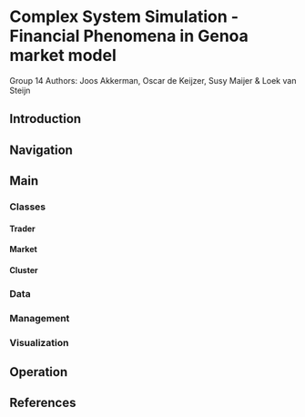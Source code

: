 # Complex System Simulation - Financial Phenomena in Genoa market model

Group 14
Authors: Joos Akkerman, Oscar de Keijzer, Susy Maijer & Loek van Steijn

## Introduction

## Navigation

## Main

### Classes
#### Trader
#### Market
#### Cluster

### Data

### Management

### Visualization

## Operation

## References
